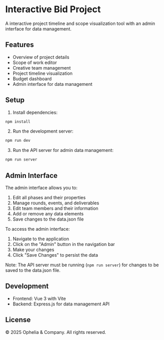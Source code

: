 # Interactive Bid Project

A interactive project timeline and scope visualization tool with an admin interface for data management.

## Features

- Overview of project details
- Scope of work editor
- Creative team management
- Project timeline visualization
- Budget dashboard
- Admin interface for data management

## Setup

1. Install dependencies:

```bash
npm install
```

2. Run the development server:

```bash
npm run dev
```

3. Run the API server for admin data management:

```bash
npm run server
```

## Admin Interface

The admin interface allows you to:

1. Edit all phases and their properties
2. Manage rounds, events, and deliverables
3. Edit team members and their information
4. Add or remove any data elements
5. Save changes to the data.json file

To access the admin interface:

1. Navigate to the application
2. Click on the "Admin" button in the navigation bar
3. Make your changes
4. Click "Save Changes" to persist the data

Note: The API server must be running (`npm run server`) for changes to be saved to the data.json file.

## Development

- Frontend: Vue 3 with Vite
- Backend: Express.js for data management API

## License

© 2025 Ophelia & Company. All rights reserved.
